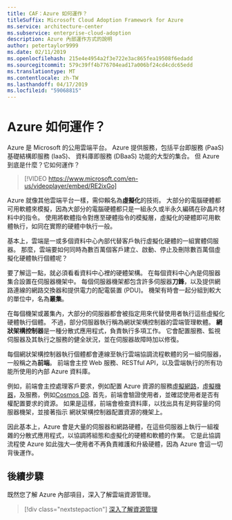 ```yaml
---
title: CAF：Azure 如何運作？
titleSuffix: Microsoft Cloud Adoption Framework for Azure
ms.service: architecture-center
ms.subservice: enterprise-cloud-adoption
description: Azure 內部運作方式的說明
author: petertaylor9999
ms.date: 02/11/2019
ms.openlocfilehash: 215e4e4954a2f3e722e3ac865fea19508f6edadd
ms.sourcegitcommit: 579c39ff4b776704ead17a006bf24cd4cdc65edd
ms.translationtype: MT
ms.contentlocale: zh-TW
ms.lasthandoff: 04/17/2019
ms.locfileid: "59068815"
---
```

<!-- markdownlint-disable MD026 -->

# <a name="how-does-azure-work"></a>Azure 如何運作？

Azure 是 Microsoft 的公用雲端平台。 Azure 提供服務，包括平台即服務 (PaaS) 基礎結構即服務 (IaaS)、 資料庫即服務 (DBaaS) 功能的大型的集合。 但 Azure 到底是什麼？它如何運作？

<!-- markdownlint-disable MD034 -->

> [!VIDEO https://www.microsoft.com/en-us/videoplayer/embed/RE2ixGo]

<!-- markdownlint-enable MD034 -->

Azure 就像其他雲端平台一樣，需仰賴名為**虛擬化**的技術。 大部分的電腦硬體都可用軟體來模擬，因為大部分的電腦硬體都只是一組永久或半永久編碼在矽晶片材料中的指令。 使用將軟體指令對應至硬體指令的模擬層，虛擬化的硬體即可用軟體執行，如同在實際的硬體中執行一般。

基本上，雲端是一或多個資料中心內部代替客戶執行虛擬化硬體的一組實體伺服器。 那麼，雲端要如何同時為數百萬個客戶建立、啟動、停止及刪除數百萬個虛擬化硬體執行個體呢？

要了解這一點，就必須看看資料中心裡的硬體架構。  在每個資料中心內是伺服器集合設置在伺服器機架中。 每個伺服器機架都包含許多伺服器**刀鋒**，以及提供網路連線的網路交換器和提供電力的配電裝置 (PDU)。 機架有時會一起分組到較大的單位中，名為**叢集**。

在每個機架或叢集內，大部分的伺服器都會被指定用來代替使用者執行這些虛擬化硬體執行個體。 不過，部分伺服器執行稱為網狀架構控制器的雲端管理軟體。 **網狀架構控制器**是一種分散式應用程式，負責執行多項工作。 它會配置服務、監視伺服器及其執行之服務的健全狀況，並在伺服器故障時加以修復。

每個網狀架構控制器執行個體都會連線至執行雲端協調流程軟體的另一組伺服器，一般稱之為**前端**。 前端會主控 Web 服務、RESTful API，以及雲端執行的所有功能所使用的內部 Azure 資料庫。

例如，前端會主控處理客戶要求，例如配置 Azure 資源的服務[虛擬網路](/azure/virtual-network/virtual-networks-overview)，[虛擬機器](/azure/virtual-machines)，及服務，例如[Cosmos DB](/azure/cosmos-db/introduction). 首先，前端會驗證使用者，並確認使用者是否有權配置要求的資源。 如果是這樣，前端會檢查資料庫，以找出具有足夠容量的伺服器機架，並接著指示 網狀架構控制器配置資源的機架上。

因此基本上，Azure 會是大量的伺服器和網路硬體，在這些伺服器上執行一組複雜的分散式應用程式，以協調將組態和虛擬化的硬體和軟體的作業。 它是此協調流程使 Azure 如此強大&mdash;使用者不再負責維護和升級硬體，因為 Azure 會這一切背後運作。

## <a name="next-steps"></a>後續步驟

既然您了解 Azure 內部項目，深入了解雲端資源管理。

> [!div class="nextstepaction"]
> [深入了解資源管理](what-is-governance.md)

<!-- Links -->

[docs-add-users-to-aad]: /azure/active-directory/add-users-azure-active-directory?toc=/azure/architecture/cloud-adoption-guide/toc.json
